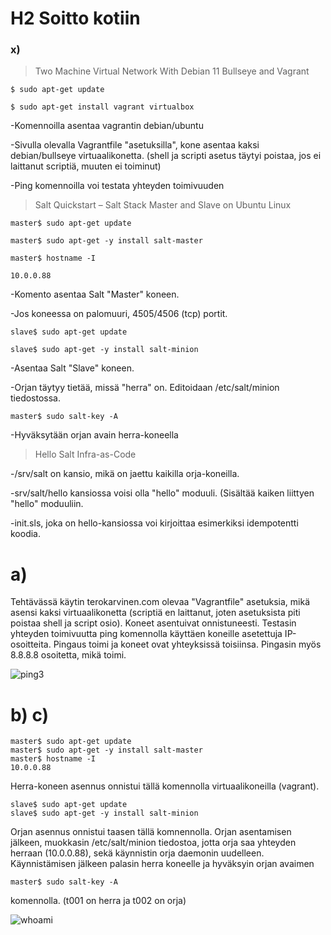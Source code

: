 # H2 Soitto kotiin

### x) 

> Two Machine Virtual Network With Debian 11 Bullseye and Vagrant
```
$ sudo apt-get update

$ sudo apt-get install vagrant virtualbox
```

-Komennoilla asentaa vagrantin debian/ubuntu

-Sivulla olevalla Vagrantfile "asetuksilla", kone asentaa kaksi debian/bullseye virtuaalikonetta. (shell ja scripti asetus täytyi poistaa, jos ei laittanut scriptiä, muuten ei toiminut)

-Ping komennoilla voi testata yhteyden toimivuuden

>Salt Quickstart – Salt Stack Master and Slave on Ubuntu Linux
```
master$ sudo apt-get update

master$ sudo apt-get -y install salt-master

master$ hostname -I

10.0.0.88
```
-Komento asentaa Salt "Master" koneen.

-Jos koneessa on palomuuri, 4505/4506 (tcp) portit.
```
slave$ sudo apt-get update

slave$ sudo apt-get -y install salt-minion
```
-Asentaa Salt "Slave" koneen.

-Orjan täytyy tietää, missä "herra" on. Editoidaan /etc/salt/minion tiedostossa.
```
master$ sudo salt-key -A
```
-Hyväksytään orjan avain herra-koneella

>Hello Salt Infra-as-Code

-/srv/salt on kansio, mikä on jaettu kaikilla orja-koneilla.

-srv/salt/hello kansiossa voisi olla "hello" moduuli. (Sisältää kaiken liittyen "hello" moduuliin.

-init.sls, joka on hello-kansiossa voi kirjoittaa esimerkiksi idempotentti koodia.

# a)

Tehtävässä käytin terokarvinen.com olevaa "Vagrantfile" asetuksia, mikä asensi kaksi virtuaalikonetta (scriptiä en laittanut, joten asetuksista piti poistaa shell ja script osio). Koneet asentuivat
onnistuneesti. Testasin yhteyden toimivuutta ping komennolla käyttäen koneille asetettuja IP-osoitteita. Pingaus toimi ja koneet ovat yhteyksissä toisiinsa. Pingasin myös 8.8.8.8 osoitetta, mikä toimi.

![ping3](https://github.com/Kapelul/palvelin-course/assets/165004665/c4536a87-cd47-46d2-b15d-4ebd34f7c318)

# b) c)
```
master$ sudo apt-get update
master$ sudo apt-get -y install salt-master
master$ hostname -I
10.0.0.88
```
Herra-koneen asennus onnistui tällä komennolla virtuaalikoneilla (vagrant). 
```
slave$ sudo apt-get update
slave$ sudo apt-get -y install salt-minion
```
Orjan asennus onnistui taasen tällä komnennolla. Orjan asentamisen jälkeen, muokkasin /etc/salt/minion tiedostoa, jotta orja saa yhteyden herraan (10.0.0.88), sekä käynnistin orja daemonin uudelleen. Käynnistämisen jälkeen
palasin herra koneelle ja hyväksyin orjan avaimen
```
master$ sudo salt-key -A
```
komennolla. (t001 on herra ja t002 on orja)

![whoami](https://github.com/Kapelul/palvelin-course/assets/165004665/12acfd44-52c7-457f-a3df-a07778ceb9d0)

